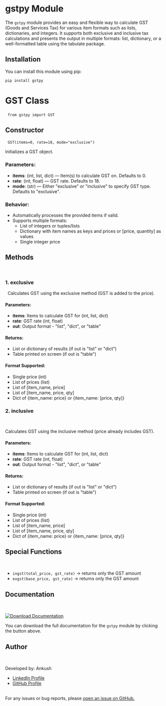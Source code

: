 # gstpy Module

The `gstpy` module provides an easy and flexible way to calculate GST (Goods and Services Tax) for various item formats such as lists, dictionaries, and integers. It supports both exclusive and inclusive tax calculations and presents the output in multiple formats: list, dictionary, or a well-formatted table using the tabulate package.

## Installation

You can install this module using pip:
&nbsp;

```bash
pip install gstpy
```
# GST Class
&nbsp;
```from gstpy import GST```
&nbsp;

## Constructor
&nbsp;
```GST(items=0, rate=18, mode="exclusive")```

Initializes a GST object.
&nbsp;

### Parameters:
- **items**: (int, list, dict) — Item(s) to calculate GST on. Defaults to 0.
- **rate**: (int, float) — GST rate. Defaults to 18.
- **mode**: (str) — Either "exclusive" or "inclusive" to specify GST type. Defaults to "exclusive".
&nbsp;

### Behavior:
- Automatically processes the provided items if valid.
- Supports multiple formats:
  - List of integers or tuples/lists
  - Dictionary with item names as keys and prices or [price, quantity] as values
  - Single integer price
&nbsp;

## Methods
&nbsp;

### 1. exclusive
&nbsp;
Calculates GST using the exclusive method (GST is added to the price).
&nbsp;

#### Parameters:
- **items**: Items to calculate GST for (int, list, dict)
- **rate**: GST rate (int, float)
- **out**: Output format - "list", "dict", or "table"
&nbsp;

#### Returns:
- List or dictionary of results (if out is "list" or "dict")
- Table printed on screen (if out is "table")
&nbsp;

#### Format Supported:
- Single price (int)
- List of prices (list)
- List of [item_name, price]
- List of [item_name, price, qty]
- Dict of {item_name: price} or {item_name: [price, qty]}
&nbsp;

### 2. inclusive
&nbsp;

Calculates GST using the inclusive method (price already includes GST).
&nbsp;

#### Parameters:
- **items**: Items to calculate GST for (int, list, dict)
- **rate**: GST rate (int, float)
- **out**: Output format - "list", "dict", or "table"
&nbsp;

#### Returns:
- List or dictionary of results (if out is "list" or "dict")
- Table printed on screen (if out is "table")
&nbsp;

#### Format Supported:
- Single price (int)
- List of prices (list)
- List of [item_name, price]
- List of [item_name, price, qty]
- Dict of {item_name: price} or {item_name: [price, qty]}
&nbsp;

## Special Functions
&nbsp;

- `ingst(total_price, gst_rate)` → returns only the GST amount
- `exgst(base_price, gst_rate)` → returns only the GST amount

## Documentation
&nbsp;

[![Download Documentation](https://img.shields.io/badge/Download%20Documentation-blue.svg)](https://drive.google.com/file/d/1lzf739rKKWUfgOODhblDckchwvmaKUYR/view?usp=sharing)
&nbsp;

You can download the full documentation for the `gstpy` module by clicking the button above.

## Author
&nbsp;

Developed by: Ankush  
- [LinkedIn Profile](https://www.linkedin.com/in/ankush-dhingraa/)  
- [GitHub Profile](https://github.com/ankush-dhingraa)  
&nbsp;

For any issues or bug reports, please [open an issue on GitHub.](https://github.com/ankush-dhingraa/gstpy/issues)
